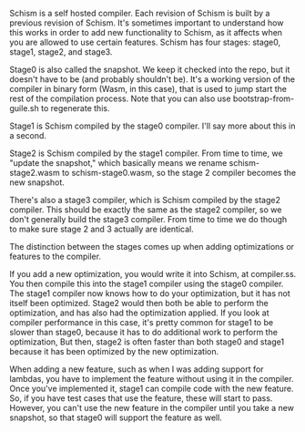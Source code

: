 Schism is a self hosted compiler. Each revision of Schism is built by a
previous revision of Schism. It's sometimes important to understand how this
works in order to add new functionality to Schism, as it affects when you are
allowed to use certain features. Schism has four stages: stage0, stage1,
stage2, and stage3.

Stage0 is also called the snapshot. We keep it checked into the repo, but it
doesn't have to be (and probably shouldn't be). It's a working version of the
compiler in binary form (Wasm, in this case), that is used to jump start the
rest of the compilation process. Note that you can also use
bootstrap-from-guile.sh to regenerate this.

Stage1 is Schism compiled by the stage0 compiler. I'll say more about this in a
second.

Stage2 is Schism compiled by the stage1 compiler. From time to time, we "update
the snapshot," which basically means we rename schism-stage2.wasm to
schism-stage0.wasm, so the stage 2 compiler becomes the new snapshot.

There's also a stage3 compiler, which is Schism compiled by the stage2
compiler. This should be exactly the same as the stage2 compiler, so we don't
generally build the stage3 compiler. From time to time we do though to make
sure stage 2 and 3 actually are identical.

The distinction between the stages comes up when adding optimizations or
features to the compiler.

If you add a new optimization, you would write it into Schism, at compiler.ss.
You then compile this into the stage1 compiler using the stage0 compiler. The
stage1 compiler now knows how to do your optimization, but it has not itself
been optimized. Stage2 would then both be able to perform the optimization, and
has also had the optimization applied. If you look at compiler performance in
this case, it's pretty common for stage1 to be slower than stage0, because it
has to do additional work to perform the optimization, But then, stage2 is
often faster than both stage0 and stage1 because it has been optimized by the
new optimization.

When adding a new feature, such as when I was adding support for lambdas, you
have to implement the feature without using it in the compiler. Once you've
implemented it, stage1 can compile code with the new feature. So, if you have
test cases that use the feature, these will start to pass. However, you can't
use the new feature in the compiler until you take a new snapshot, so that
stage0 will support the feature as well.
